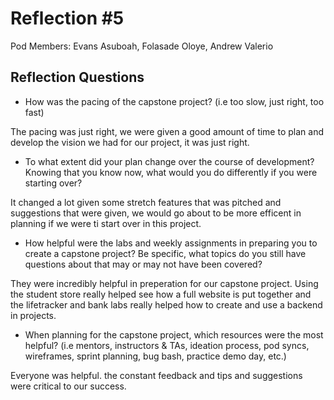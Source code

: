 # Reflection #5

Pod Members: Evans Asuboah, Folasade Oloye, Andrew Valerio

## Reflection Questions

* How was the pacing of the capstone project? (i.e too slow, just right, too fast)

The pacing was just right, we were given a good amount of time to plan and develop the vision we had for our project, it was just right.

* To what extent did your plan change over the course of development? Knowing that you know now, what would you do differently if you were starting over?

It changed a lot given some stretch features that was pitched and suggestions that were given, we would go about to be more efficent in planning if we were ti start over in this project.

* How helpful were the labs and weekly assignments in preparing you to create a capstone project? Be specific, what topics do you still have questions about that may or may not have been covered?

They were incredibly helpful in preperation for our capstone project. Using the student store really helped see how a full website is put together and the lifetracker and bank labs really helped how to create and use a backend in projects.

* When planning for the capstone project, which resources were the most helpful? (i.e mentors, instructors & TAs, ideation process, pod syncs, wireframes, sprint planning, bug bash, practice demo day, etc.)

Everyone was helpful. the constant feedback and tips and suggestions were critical to our success.


